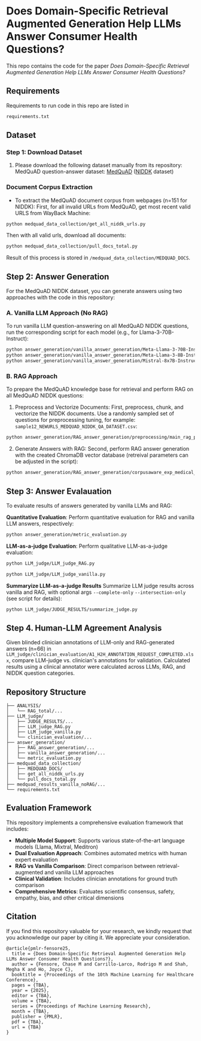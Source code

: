 # Does Domain-Specific Retrieval Augmented Generation Help LLMs Answer Consumer Health Questions?

This repo contains the code for the paper _Does Domain-Specific Retrieval Augmented Generation Help LLMs Answer Consumer Health Questions?_

## Requirements

Requirements to run code in this repo are listed in
```bash
requirements.txt
```

## Dataset

### Step 1: Download Dataset

1. Please download the following dataset manually from its repository: MedQuAD question-answer dataset: [MedQuAD](https://github.com/abachaa/MedQuAD) ([NIDDK](https://github.com/abachaa/MedQuAD/tree/master/5_NIDDK_QA) dataset)

### Document Corpus Extraction

- To extract the MedQuAD document corpus from webpages (n=151 for NIDDK):
First, for all invalid URLs from MedQuAD, get most recent valid URLS from WayBack Machine:

```bash
python medquad_data_collection/get_all_niddk_urls.py
```

Then with all valid urls, download all documents:

```bash
python medquad_data_collection/pull_docs_total.py
```

Result of this process is stored in ```/medquad_data_collection/MEDQUAD_DOCS```.

## Step 2: Answer Generation

For the MedQuAD NIDDK dataset, you can generate answers using two approaches with the code in this repository:

### A. Vanilla LLM Approach (No RAG)

To run vanilla LLM question-answering on all MedQuAD NIDDK questions, run the corresponding script for each model (e.g., for Llama-3-70B-Instruct):

```bash
python answer_generation/vanilla_answer_generation/Meta-Llama-3-70B-Instruct.py
python answer_generation/vanilla_answer_generation/Meta-Llama-3-8B-Instruct.py
python answer_generation/vanilla_answer_generation/Mistral-8x7B-Instruct.py
```

### B. RAG Approach

To prepare the MedQuAD knowledge base for retrieval and perform RAG on all MedQuAD NIDDK questions:

1. Preprocess and Vectorize Documents: First, preprocess, chunk, and vectorize the NIDDK documents. Use a randomly sampled set of questions for preprocessing tuning, for example: ```sample12_NEWURLS_MEDQUAD_NIDDK_QA_DATASET.csv```:

```bash
python answer_generation/RAG_answer_generation/preprocessing/main_rag_prepare.py
```

2. Generate Answers with RAG: Second, perform RAG answer generation with the created ChromaDB vector database (retreival parameters can be adjusted in the script):

```bash
python answer_generation/RAG_answer_generation/corpusaware_exp_medical_rag_qa.py
```

## Step 3: Answer Evalauation

To evaluate results of answers generated by vanilla LLMs and RAG:

**Quantitative Evaluation**:
Perform quantitative evaluation for RAG and vanilla LLM answers, respectively:

```bash
python answer_generation/metric_evaluation.py
```

**LLM-as-a-judge Evaluation**:
Perform qualitative LLM-as-a-judge evaluation:

```bash
python LLM_judge/LLM_judge_RAG.py
```

```bash
python LLM_judge/LLM_judge_vanilla.py
```

**Summaryize LLM-as-a-judge Results**
Summarize LLM judge results across vanilla and RAG, with optional args ```--complete-only``` ```--intersection-only``` (see script for details):

```bash
python LLM_judge/JUDGE_RESULTS/summarize_judge.py 
```

## Step 4. Human-LLM Agreement Analysis

Given blinded clinician annotations of LLM-only and RAG-generated answers (n=66) in ```LLM_judge/clinician_evaluation/A1_H2H_ANNOTATION_REQUEST_COMPLETED.xlsx```, compare LLM-judge vs. clinician's annotations for validation. Calculated results using a clinical annotator were calculated across LLMs, RAG, and NIDDK question categories.

## Repository Structure

```text
├── ANALYSIS/
│   └── RAG_total/...
├── LLM_judge/
│   ├── JUDGE_RESULTS/...
│   ├── LLM_judge_RAG.py
│   ├── LLM_judge_vanilla.py
│   └── clinician_evaluation/...
├── answer_generation/
│   ├── RAG_answer_generation/...
│   ├── vanilla_answer_generation/...
│   └── metric_evaluation.py
├── medquad_data_collection/
│   ├── MEDQUAD_DOCS/
│   ├── get_all_niddk_urls.py
│   └── pull_docs_total.py
├── medquad_results_vanilla_noRAG/...
└── requirements.txt
```

## Evaluation Framework

This repository implements a comprehensive evaluation framework that includes:

- **Multiple Model Support**: Supports various state-of-the-art language models (Llama, Mixtral, Meditron)
- **Dual Evaluation Approach**: Combines automated metrics with human expert evaluation
- **RAG vs Vanilla Comparison**: Direct comparison between retrieval-augmented and vanilla LLM approaches
- **Clinical Validation**: Includes clinician annotations for ground truth comparison
- **Comprehensive Metrics**: Evaluates scientific consensus, safety, empathy, bias, and other critical dimensions

## Citation

If you find this repository valuable for your research, we kindly request that you acknowledge our paper by citing it. We appreciate your consideration.

```text
@article{pmlr-fensore25,
  title = {Does Domain-Specific Retrieval Augmented Generation Help LLMs Answer Consumer Health Questions?},
  author = {Fensore, Chase M and Carrillo-Larco, Rodrigo M and Shah, Megha K and Ho, Joyce C},
  booktitle = {Proceedings of the 10th Machine Learning for Healthcare Conference},
  pages = {TBA},
  year = {2025},
  editor = {TBA},
  volume = {TBA},
  series = {Proceedings of Machine Learning Research},
  month = {TBA},
  publisher = {PMLR},
  pdf = {TBA},
  url = {TBA}
}
```
